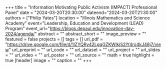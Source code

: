 +++ 
title = "Information Motivating Public Activism (IMPACT) Professional Panel" 
date = "2024-03-20T20:30:00" 
dateend="2024-03-20T21:30:00" 
authors = ["Philip Yates"] 
location = "Illinois Mathematics and Science Academy" 
event="Leadership, Education and Development (LEAD) Program" 
event_url="https://blogs.depaul.edu/innovation-day-2024/agenda/" 
abstract = "" 
abstract_short = "" 
image_preview = "" 
featured = false 
projects = [] 
tags = [] 
url_pdf = "https://drive.google.com/file/d/1lZYQRy42LgqGZKWIkjS2lY4ro4kJ48j7/view" 
url_preprint = "" 
url_code = "" 
url_dataset = "" 
url_project = "" 
url_slides = "" 
url_video = "" 
url_poster = "" 
url_source = "" 
math = true 
highlight = true 
[header] 
image = "" 
caption = "" 
+++
